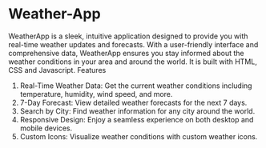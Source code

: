 # Weather-App
WeatherApp is a sleek, intuitive application designed to provide you with real-time weather updates and forecasts. With a user-friendly interface and comprehensive data, WeatherApp ensures you stay informed about the weather conditions in your area and around the world. It is built with HTML, CSS and Javascript.
Features
1. Real-Time Weather Data: Get the current weather conditions including temperature, humidity, wind speed, and more.
2. 7-Day Forecast: View detailed weather forecasts for the next 7 days.
3. Search by City: Find weather information for any city around the world.
4. Responsive Design: Enjoy a seamless experience on both desktop and mobile devices.
5. Custom Icons: Visualize weather conditions with custom weather icons.
